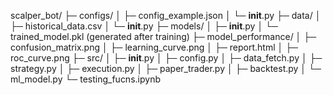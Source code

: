 scalper_bot/
├─ configs/
│  ├─ config_example.json
│  └─ __init__.py
├─ data/
│  ├─ historical_data.csv
│  └─ __init__.py
├─ models/
│  ├─ __init__.py
│  └─ trained_model.pkl    (generated after training)
├─ model_performance/
│  ├─ confusion_matrix.png
│  ├─ learning_curve.png
│  ├─ report.html
│  ├─ roc_curve.png
├─ src/
│  ├─ __init__.py
│  ├─ config.py
│  ├─ data_fetch.py
│  ├─ strategy.py
│  ├─ execution.py
│  ├─ paper_trader.py
│  ├─ backtest.py
│  └─ ml_model.py
└─ testing_fucns.ipynb
